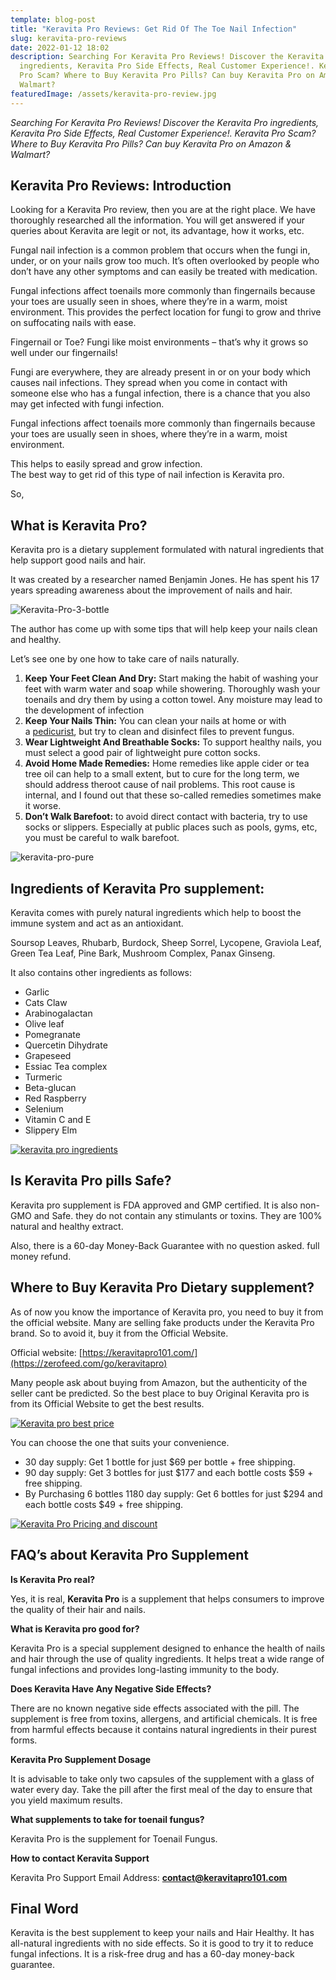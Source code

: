 ```yaml
---
template: blog-post
title: "Keravita Pro Reviews: Get Rid Of The Toe Nail Infection"
slug: keravita-pro-reviews
date: 2022-01-12 18:02
description: Searching For Keravita Pro Reviews! Discover the Keravita Pro
  ingredients, Keravita Pro Side Effects, Real Customer Experience!. Keravita
  Pro Scam? Where to Buy Keravita Pro Pills? Can buy Keravita Pro on Amazon &
  Walmart?
featuredImage: /assets/keravita-pro-review.jpg
---
```

<!--StartFragment-->

*Searching For Keravita Pro Reviews! Discover the Keravita Pro ingredients, Keravita Pro Side Effects, Real Customer Experience!. Keravita Pro Scam? Where to Buy Keravita Pro Pills? Can buy Keravita Pro on Amazon & Walmart?*

<!--EndFragment-->

<!--StartFragment-->

## Keravita Pro Reviews: Introduction

Looking for a Keravita Pro review, then you are at the right place. We have thoroughly researched all the information. You will get answered if your queries about Keravita are legit or not, its advantage, how it works, etc.

Fungal nail infection is a common problem that occurs when the fungi in, under, or on your nails grow too much. It’s often overlooked by people who don’t have any other symptoms and can easily be treated with medication.

Fungal infections affect toenails more commonly than fingernails because your toes are usually seen in shoes, where they’re in a warm, moist environment. This provides the perfect location for fungi to grow and thrive on suffocating nails with ease.

Fingernail or Toe? Fungi like moist environments – that’s why it grows so well under our fingernails!

Fungi are everywhere, they are already present in or on your body which causes nail infections. They spread when you come in contact with someone else who has a fungal infection, there is a chance that you also may get infected with fungi infection.

Fungal infections affect toenails more commonly than fingernails because your toes are usually seen in shoes, where they’re in a warm, moist environment.

This helps to easily spread and grow infection.\
The best way to get rid of this type of nail infection is Keravita pro.

So,

## What is Keravita Pro?

Keravita pro is a dietary supplement formulated with natural ingredients that help support good nails and hair.

It was created by a researcher named Benjamin Jones. He has spent his 17 years spreading awareness about the improvement of nails and hair.

![Keravita-Pro-3-bottle](https://i0.wp.com/zerofeed.com/wp-content/uploads/2021/06/Keravita-Pro-3-bottle.png?resize=228%2C228&ssl=1)

The author has come up with some tips that will help keep your nails clean and healthy.

Let’s see one by one how to take care of nails naturally.

1. **Keep Your Feet Clean And Dry:** Start making the habit of washing your feet with warm water and soap while showering. Thoroughly wash your toenails and dry them by using a cotton towel. Any moisture may lead to the development of infection
2. **Keep Your Nails Thin:** You can clean your nails at home or with a [pedicurist](https://en.wikipedia.org/wiki/Pedicure), but try to clean and disinfect files to prevent fungus.
3. **Wear Lightweight And Breathable Socks:** To support healthy nails, you must select a good pair of lightweight pure cotton socks.
4. **Avoid Home Made Remedies:** Home remedies like apple cider or tea tree oil can help to a small extent, but to cure for the long term, we should address theroot cause of nail problems. This root cause is internal, and I found out that these so-called remedies sometimes make it worse.
5. **Don’t Walk Barefoot:** to avoid direct contact with bacteria, try to use socks or slippers. Especially at public places such as pools, gyms, etc, you must be careful to walk barefoot.

![keravita-pro-pure](https://i0.wp.com/zerofeed.com/wp-content/uploads/2021/07/keravita-pro-pure.png?resize=983%2C288&ssl=1)

## Ingredients of Keravita Pro supplement:

Keravita comes with purely natural ingredients which help to boost the immune system and act as an antioxidant.

Soursop Leaves, Rhubarb, Burdock, Sheep Sorrel, Lycopene, Graviola Leaf, Green Tea Leaf, Pine Bark, Mushroom Complex, Panax Ginseng.

It also contains other ingredients as follows:

* Garlic
* Cats Claw
* Arabinogalactan
* Olive leaf
* Pomegranate
* Quercetin Dihydrate
* Grapeseed
* Essiac Tea complex
* Turmeric
* Beta-glucan
* Red Raspberry
* Selenium
* Vitamin C and E
* Slippery Elm

[![keravita pro ingredients](https://i2.wp.com/zerofeed.com/wp-content/uploads/2021/06/Keravita-Pro-Ingredients.jpg?resize=1024%2C383&ssl=1)](https://zerofeed.com/go/keravitapro)

## Is Keravita Pro pills Safe?

Keravita pro supplement is FDA approved and GMP certified. It is also non-GMO and Safe. they do not contain any stimulants or toxins. They are 100% natural and healthy extract.

Also, there is a 60-day Money-Back Guarantee with no question asked. full money refund.

## Where to Buy Keravita Pro Dietary supplement?

As of now you know the importance of Keravita pro, you need to buy it from the official website. Many are selling fake products under the Keravita Pro brand. So to avoid it, buy it from the Official Website.

Official website: [https://keravitapro101.com/](https://zerofeed.com/go/keravitapro)

Many people ask about buying from Amazon, but the authenticity of the seller cant be predicted. So the best place to buy Original Keravita pro is from its Official Website to get the best results.

[![Keravita pro best price](https://i0.wp.com/zerofeed.com/wp-content/uploads/2021/07/Buy-now-at-Discount-1.jpg?resize=400%2C75&ssl=1)](https://zerofeed.com/go/keravitapro)

You can choose the one that suits your convenience.

* 30 day supply: Get 1 bottle for just $69 per bottle + free shipping.
* 90 day supply: Get 3 bottles for just $177 and each bottle costs $59 + free shipping.
* By Purchasing 6 bottles 1180 day supply: Get 6 bottles for just $294 and each bottle costs $49 + free shipping.

[![Keravita Pro Pricing and discount](https://i2.wp.com/zerofeed.com/wp-content/uploads/2021/06/Keravita-Pro-Discounted-Pricing.png?resize=1024%2C787&ssl=1)](https://zerofeed.com/go/keravitapro)

## FAQ’s about Keravita Pro Supplement

**Is Keravita Pro real?**

<!--StartFragment-->

Yes, it is real, **Keravita Pro** is a supplement that helps consumers to improve the quality of their hair and nails.

<!--EndFragment-->

**What is Keravita pro good for?**

<!--StartFragment-->

Keravita Pro is a special supplement designed to enhance the health of nails and hair through the use of quality ingredients. It helps treat a wide range of fungal infections and provides long-lasting immunity to the body.

<!--EndFragment-->

**Does Keravita Have Any Negative Side Effects?**

<!--StartFragment-->

There are no known negative side effects associated with the pill. The supplement is free from toxins, allergens, and artificial chemicals. It is free from harmful effects because it contains natural ingredients in their purest forms.

<!--EndFragment-->

**Keravita Pro Supplement Dosage**

<!--StartFragment-->

It is advisable to take only two capsules of the supplement with a glass of water every day. Take the pill after the first meal of the day to ensure that you yield maximum results.

<!--EndFragment-->

**What supplements to take for toenail fungus?**

<!--StartFragment-->

Keravita Pro is the supplement for Toenail Fungus.

<!--EndFragment-->

**How to contact Keravita Support**

<!--StartFragment-->

Keravita Pro Support Email Address: **contact@keravitapro101.com**

<!--EndFragment-->

## Final Word

Keravita is the best supplement to keep your nails and Hair Healthy. It has all-natural ingredients with no side effects. So it is good to try it to reduce fungal infections. It is a risk-free drug and has a 60-day money-back guarantee.

<!--EndFragment-->